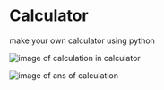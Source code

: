 # Calculator

make your own calculator using python

![image of calculation in calculator](https://user-images.githubusercontent.com/95494969/144647415-02adf34a-d631-45d3-92b5-055d7563468d.jpeg)

![image of ans of calculation](https://user-images.githubusercontent.com/95494969/144647407-b58de95f-9737-463e-9baa-5f394ad4d943.jpeg)
